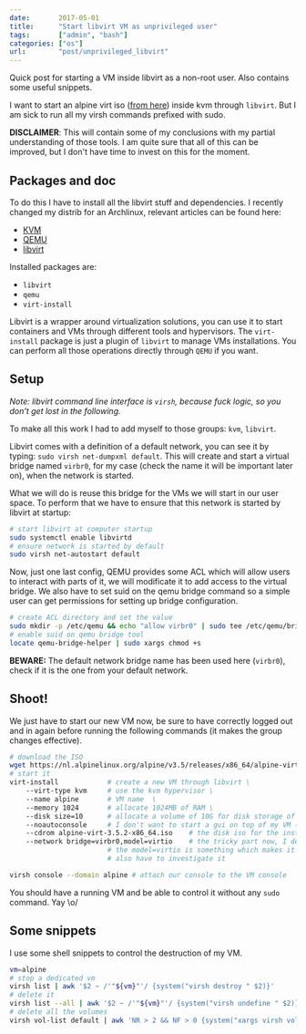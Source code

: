 ```yaml
---
date:       2017-05-01
title:      "Start libvirt VM as unprivileged user"
tags:       ["admin", "bash"]
categories: ["os"]
url:        "post/unprivileged_libvirt"
---
```


Quick post for starting a VM inside libvirt as a non-root user. Also contains
some useful snippets.

I want to start an alpine virt iso ([from here](https://alpinelinux.org/downloads/))
inside kvm through `libvirt`. But I am sick to run all my virsh commands prefixed with sudo.

**DISCLAIMER**: This will contain some of my conclusions with my partial understanding
of those tools. I am quite sure that all of this can be improved, but I don't
have time to invest on this for the moment.


## Packages and doc

To do this I have to install all the libvirt stuff and dependencies. I recently
changed my distrib for an Archlinux, relevant articles can be found here:

- [KVM](https://wiki.archlinux.org/index.php/KVM)
- [QEMU](https://wiki.archlinux.org/index.php/QEMU)
- [libvirt](https://wiki.archlinux.org/index.php/libvirt)

Installed packages are:

- `libvirt`
- `qemu`
- `virt-install`

Libvirt is a wrapper around virtualization solutions, you can use it to
start containers and VMs through different tools and hypervisors. The `virt-install`
package is just a plugin of `libvirt` to manage VMs installations. You can
perform all those operations directly through `QEMU` if you want.

## Setup

*Note: libvirt command line interface is `virsh`, because fuck logic, so
you don't get lost in the following.*

To make all this work I had to add myself to those groups: `kvm`, `libvirt`.

Libvirt comes with a definition of a default network, you can see it by typing:
`sudo virsh net-dumpxml default`. This will create and start a virtual bridge
named `virbr0`, for my case (check the name it will be important later on), when
the network is started.

What we will do is reuse this bridge for the VMs we will start in our user space.
To perform that we have to ensure that this network is started by libvirt at
startup:

```bash
# start libvirt at computer startup
sudo systemctl enable libvirtd
# ensure network is started by default
sudo virsh net-autostart default
```

Now, just one last config, QEMU provides some ACL which will allow users to
interact with parts of it, we will modificate it to add access to the virtual
bridge. We also have to set suid on the qemu bridge command so a simple user
can get permissions for setting up bridge configuration.

```bash
# create ACL directory and set the value
sudo mkdir -p /etc/qemu && echo "allow virbr0" | sudo tee /etc/qemu/bridge.conf
# enable suid on qemu bridge tool
locate qemu-bridge-helper | sudo xargs chmod +s
```

**BEWARE:** The default network bridge name has been used here (`virbr0`),
check if it is the one from your default network.

## Shoot!

We just have to start our new VM now, be sure to have correctly logged out and
in again before running the following commands (it makes the group changes effective).

```bash
# download the ISO
wget https://nl.alpinelinux.org/alpine/v3.5/releases/x86_64/alpine-virt-3.5.2-x86_64.iso
# start it
virt-install			# create a new VM through libvirt \
	--virt-type kvm		# use the kvm hypervisor \
	--name alpine		# VM name  \
	--memory 1024		# allocate 1024MB of RAM \
	--disk size=10		# allocate a volume of 10G for disk storage of the VM \
	--noautoconsole		# I don't want to start a gui on top of my VM (this part has to be investigated) \
	--cdrom alpine-virt-3.5.2-x86_64.iso	# the disk iso for the installation \
	--network bridge=virbr0,model=virtio	# the tricky part now, I define the bridge to attach my VM to \
						# the model=virtio is something which makes it work properly, \
						# also have to investigate it

virsh console --domain alpine # attach our console to the VM console
```

You should have a running VM and be able to control it without any `sudo` command.
Yay \o/

## Some snippets

I use some shell snippets to control the destruction of my VM.

```bash
vm=alpine
# stop a dedicated vm
virsh list | awk '$2 ~ /'"${vm}"'/ {system("virsh destroy " $2)}'
# delete it
virsh list --all | awk '$2 ~ /'"${vm}"'/ {system("virsh undefine " $2)}'
# delete all the volumes
virsh vol-list default | awk 'NR > 2 && NF > 0 {system("xargs virsh vol-delete --pool default " $1)}'
```
